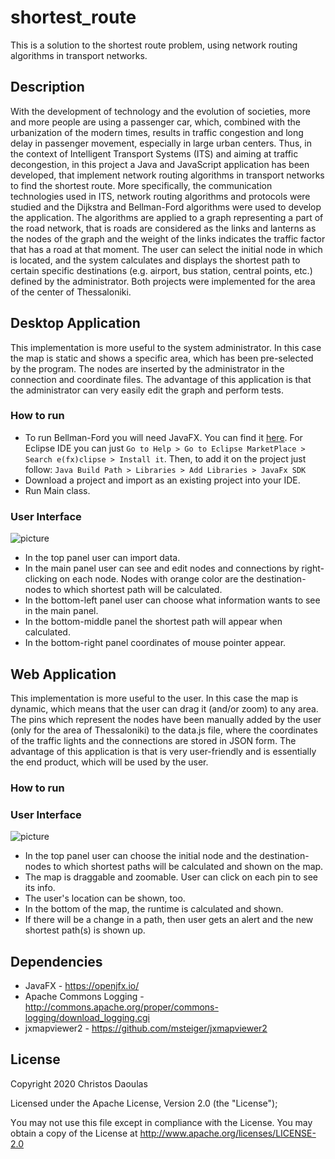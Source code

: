 # shortest_route

This is a solution to the shortest route problem, using network routing algorithms in transport networks.

## Description
With the development of technology and the evolution of societies, more and more people are using a passenger car, which, combined with the urbanization of the modern times, results in traffic congestion and long delay in passenger movement, especially in large urban centers. Thus, in the context of Intelligent Transport Systems (ITS) and aiming at traffic decongestion, in this project a Java and JavaScript application has been developed, that implement network routing algorithms in transport networks to find the shortest route. More specifically, the communication technologies used in ITS, network routing algorithms and protocols were studied and the Dijkstra and Bellman-Ford algorithms were used to develop the application. The algorithms are applied to a graph representing a part of the road network, that is roads are considered as the links and lanterns as the nodes of the graph and the weight of the links indicates the traffic factor that has a road at that moment. The user can select the initial node in which is located, and the system calculates and displays the shortest path to certain specific destinations (e.g. airport, bus station, central points, etc.) defined by the administrator. Βoth projects were implemented for the area of the center of Thessaloniki.

## Desktop Application

This implementation is more useful to the system administrator. In this case the map is static and shows a specific area, which has been pre-selected by the program. Τhe nodes are inserted by the administrator in the connection and coordinate files. The advantage of this application is that the administrator can very easily edit the graph and perform tests.

### How to run

* To run Bellman-Ford you will need JavaFX. You can find it [here](https://gluonhq.com/products/javafx/ "JavaFX").
  For Eclipse IDE you can just `Go to Help > Go to Eclipse MarketPlace > Search e(fx)clipse > Install it`. Then, to add it on the project just follow: `Java Build Path > Libraries > Add Libraries > JavaFx SDK`
* Download a project and import as an existing project into your IDE.
* Run Main class.

### User Interface

![picture](https://uc874c1176464acd059c15f13d46.previews.dropboxusercontent.com/p/thumb/AA1AazRm1vP212ihhEoTRGFUqM8Wrc53-3wRx0qmWLQUcMz2x3S4JzrZgizyGNyZPv7t0PbvsI9gdalxP_qwSU43HzF3yWvRRGchN91X6AnPXZ9X7P_U6GRd4fDtx3LIz1miGJQMXkJ-vznwWx2DQEiEPj-WOxEds6Ip9o12p2R_zIeQkunrios2waVop7XqoeYVHtPL5L4MF68tHzFy9pK7azKLhyCtd79yXez6lCNfMnuwRf_48UmRgfC7CuaP25dH1I4y57olohqQlonDWoQnpM1rf8T5H44BVy8QgbXq6zdqX4h_kUItR3rRjBk6Qqy33BroE-4Y4tnwBDhZFlSiaH5UymhzZWaMe4M-DmaTO916f0Djt0FsoMLOtIlWjoI28d-iBuyexf2CgXZHAPUH/p.jpeg?fv_content=true&size_mode=5)

* In the top panel user can import data.
* In the main panel user can see and edit nodes and connections by right-clicking on each node. Nodes with orange color are the destination-nodes to which shortest path will be calculated.
* In the bottom-left panel user can choose what information wants to see in the main panel.
* In the bottom-middle panel the shortest path will appear when calculated.
* In the bottom-right panel coordinates of mouse pointer appear.

## Web Application
This implementation is more useful to the user. In this case the map is dynamic, which means that the user can drag it (and/or zoom) to any area. The pins which represent the nodes have been manually added by the user (only for the area of Thessaloniki) to the data.js file, where the coordinates of the traffic lights and the connections are stored in JSON form. The advantage of this application is that is very user-friendly and is essentially the end product, which will be used by the user.


### How to run

### User Interface
![picture](https://uc9d3bb3ee3e1e045e4b9402dbf9.previews.dropboxusercontent.com/p/thumb/AA16obuorThtOSr9q8L884XVA36U1curltlprTRTGszRrb7b_ZPgy4IcyKuUP28yEmFASsg0qxDqrQ5WGi5GpYgSjSl1KeDd8c9r4UmlzmJzbWZ_o0JRdPU3R9DTUY00o_uNSx7V70e8Pv1eAk9mYbrqhWgs_bDIB4ADf8ogO9gh8Ja1b5hVXD16qcAmhldu_A55ErqyxsBzpBJHliGRYOYW5APJoeZzxwJRhhJRf4p9C0QE4OsckyxwPhb78dLvTxSOMrMlbJXJ7fuN-wwUQ1rIVhuLzoysfMNBU9g0EdbpPi15fsNTLfqWKl00qK1Sgz7Q5jpojSIfD_DuCkxWASZGrb_40AxNaY_qyu0lPhRK3SY92P51fI7-xlan2NKXF3Qz3nW5WU7MiyiCEVTE5_xn/p.jpeg?fv_content=true&size_mode=5)

* In the top panel user can choose the initial node and the destination-nodes to which shortest paths will be calculated and shown on the map.
* The map is draggable and zoomable. User can click on each pin to see its info.
* The user's location can be shown, too.
* In the bottom of the map, the runtime is calculated and shown. 
* If there will be a change in a path, then user gets an alert and the new shortest path(s) is shown up.

## Dependencies

* JavaFX - https://openjfx.io/
* Apache Commons Logging - http://commons.apache.org/proper/commons-logging/download_logging.cgi
* jxmapviewer2 - https://github.com/msteiger/jxmapviewer2

## License

Copyright 2020 Christos Daoulas

Licensed under the Apache License, Version 2.0 (the "License");

Υou may not use this file except in compliance with the License. You may obtain a copy of the License at http://www.apache.org/licenses/LICENSE-2.0
